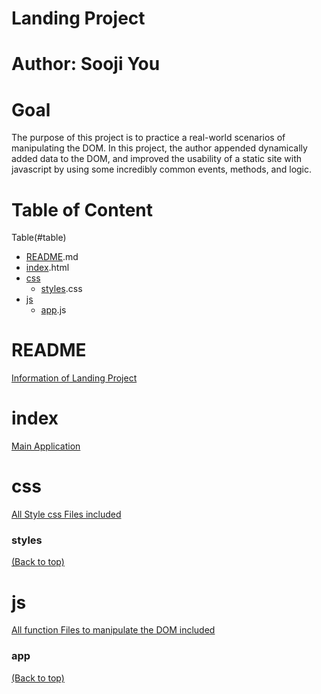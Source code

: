 <!-- Add banner here -->
# Landing Project
# Author: Sooji You
<!-- Describe your project in brief -->
# Goal
The purpose of this project is to practice a real-world scenarios of manipulating the DOM. In this project, the author appended dynamically added data to the DOM, and improved the usability of a static site with javascript by using some incredibly common events, methods, and logic.

# Table of Content
Table(#table)
- [README](#README).md
- [index](#index).html
- [css](#css)
  - [styles](#styles).css
- [js](#js) 
  - [app](#app).js


# README 
[Information of Landing Project](#table)

# index
[Main Application](#table)
# css
[All Style css Files included](#table)
### styles
[(Back to top)](#table)
# js
[All function Files to manipulate the DOM included](#table)
### app
[(Back to top)](#table)



